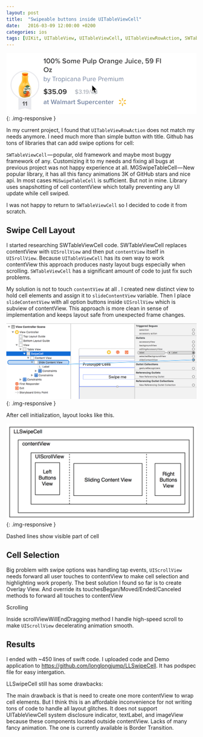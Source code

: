 ```yaml
---
layout: post
title:  "Swipeable buttons inside UITableViewCell"
date:   2016-03-09 12:00:00 +0200
categories: ios
tags: [UIKit, UITableView, UITableViewCell, UITableViewRowAction, SWTableViewCell, ios, swipe, Xcode]
---
```


![SWTableViewCell](/assets/posts/2016-03-09-swipe-cell/cell-swipe.gif){: .img-responsive }

In my current project, I found that `UITableViewRowAction` does not match my needs anymore. I need much more than simple button with title. Github has tons of libraries that can add swipe options for cell:

`SWTableViewCell` — popular, old framework and maybe most buggy framework of any. Customizing it to my needs and fixing all bugs at previous project was not happy experience at all.
MGSwipeTableCell — New popular library, it has all this fancy animations 3K of GitHub stars and nice api.
In most cases `MGSwipeTableCell` is sufficient. But not in mine. Library uses snapshotting of cell contentView which totally preventing any UI update while cell swiped.

I was not happy to return to `SWTableViewCell` so I decided to code it from scratch.

## Swipe Cell Layout

I started researching SWTableViewCell code. SWTableViewCell replaces contentView with `UISrollView` and then put `contentView` itself in `UISrollView`. Because `UITableViewCell` has its own way to work contentView this approach produces nasty layout bugs especially when scrolling. `SWTableViewCell` has a significant amount of code to just fix such problems.

My solution is not to touch `contentView` at all . I created new distinct view to hold cell elements and assign it to `slideContentView` variable. Then I place `slideContentView` with all option buttons inside `UISrollView` which is subview of contentView. This approach is more clean in sense of implementation and keeps layout safe from unexpected frame changes.

![SWTableViewCell](/assets/posts/2016-03-09-swipe-cell/ib.png){: .img-responsive }

After cell initialization, layout looks like this.

![SWTableViewCell Layout](/assets/posts/2016-03-09-swipe-cell/layout.png){: .img-responsive }

Dashed lines show visible part of cell
## Cell Selection

Big problem with swipe options was handling tap events, `UIScrollView` needs forward all user touches to contentView to make cell selection and highlighting work properly. The best solution I found so far is to create Overlay View. And override its touchesBegan/Moved/Ended/Canceled methods to forward all touches to contentView

Scrolling

Inside scrollViewWillEndDragging method I handle high-speed scroll to make `UIScrollView` decelerating animation smooth.

## Results

I ended with ~450 lines of swift code. I uploaded code and Demo application to https://github.com/longlongjump/LLSwipeCell. It has podspec file for easy intergation.

LLSwipeCell still has some drawbacks:

The main drawback is that is need to create one more contentView to wrap cell elements. But I think this is an affordable inconvenience for not writing tons of code to handle all layout glitches.
It does not support UITableViewCell system disclosure indicator, textLabel, and imageView because these components located outside contentView.
Lacks of many fancy animation. The one is currently available is Border Transition.
